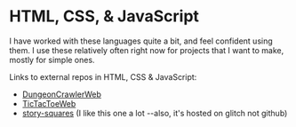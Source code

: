 # HTML, CSS, & JavaScript

I have worked with these languages quite a bit, and feel confident using them. I use these relatively often right now for projects that I want to make, mostly for simple ones.

Links to external repos in HTML, CSS & JavaScript:

- [DungeonCrawlerWeb](https://github.com/marktforsyth/DungeonCrawlerWeb)
- [TicTacToeWeb](https://github.com/marktforsyth/TicTacToeWeb)
- [story-squares](https://glitch.com/edit/#!/storysquares) (I like this one a lot --also, it's hosted on glitch not github)
